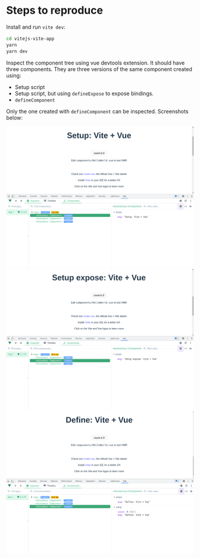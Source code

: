 # Steps to reproduce

Install and run `vite dev`:

```bash
cd vitejs-vite-app
yarn
yarn dev
```

Inspect the component tree using vue devtools extension. It should have three components.
They are three versions of the same component created using:

- Setup script
- Setup script, but using `defineExpose` to expose bindings.
- `defineComponent`

Only the one created with `defineComponent` can be inspected. Screenshots below:

![Setup](screenshots/setup.png)
![Setup defineExpose](screenshots/setup-expose.png)
![Define](screenshots/define.png)
